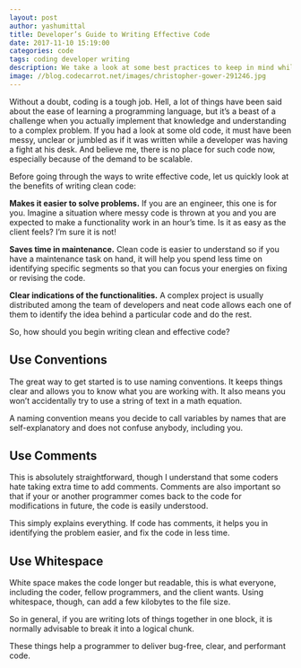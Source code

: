 ```yaml
---
layout: post
author: yashumittal
title: Developer’s Guide to Writing Effective Code
date: 2017-11-10 15:19:00
categories: code
tags: coding developer writing
description: We take a look at some best practices to keep in mind while writing code to ensure that your code is clean, readable, maintainable, and easy to debug.
image: //blog.codecarrot.net/images/christopher-gower-291246.jpg
---
```


Without a doubt, coding is a tough job. Hell, a lot of things have been said about the ease of learning a programming language, but it’s a beast of a challenge when you actually implement that knowledge and understanding to a complex problem. If you had a look at some old code, it must have been messy, unclear or jumbled as if it was written while a developer was having a fight at his desk. And believe me, there is no place for such code now, especially because of the demand to be scalable.

Before going through the ways to write effective code, let us quickly look at the benefits of writing clean code:

**Makes it easier to solve problems.** If you are an engineer, this one is for you. Imagine a situation where messy code is thrown at you and you are expected to make a functionality work in an hour’s time. Is it as easy as the client feels? I’m sure it is not! 

**Saves time in maintenance.** Clean code is easier to understand so if you have a maintenance task on hand, it will help you spend less time on identifying specific segments so that you can focus your energies on fixing or revising the code.

**Clear indications of the functionalities.** A complex project is usually distributed among the team of developers and neat code allows each one of them to identify the idea behind a particular code and do the rest.

So, how should you begin writing clean and effective code?

## Use Conventions

The great way to get started is to use naming conventions. It keeps things clear and allows you to know what you are working with. It also means you won’t accidentally try to use a string of text in a math equation.

A naming convention means you decide to call variables by names that are self-explanatory and does not confuse anybody, including you.

## Use Comments

This is absolutely straightforward, though I understand that some coders hate taking extra time to add comments. Comments are also important so that if your or another programmer comes back to the code for modifications in future, the code is easily understood. 

This simply explains everything. If code has comments, it helps you in identifying the problem easier, and fix the code in less time.

## Use Whitespace

White space makes the code longer but readable, this is what everyone, including the coder, fellow programmers, and the client wants. Using whitespace, though, can add a few kilobytes to the file size.

So in general, if you are writing lots of things together in one block, it is normally advisable to break it into a logical chunk.

These things help a programmer to deliver bug-free, clear, and performant code.